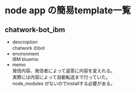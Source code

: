 # node app の簡易template一覧
## chatwork-bot_ibm
- descroption<br>
chatwork のbot
- environment<br>
IBM bluemix
- memo<br>
発信内容、発信者によって返答に内容を変えれる。<br>
実際には内容によって自動転送まで行っていた。<br>
node_modules がないのでinstallする必要がある。

